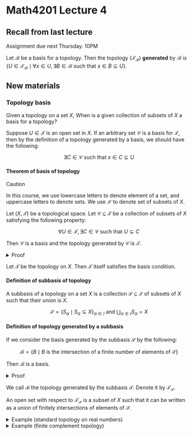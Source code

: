 # Math4201 Lecture 4

## Recall from last lecture

Assignment due next Thursday. 10PM

Let $\mathcal{B}$ be a basis for a topology. Then the topology ($\mathcal{T}_{\mathcal{B}}$) **generated** by $\mathcal{B}$ is $\{U\in \mathcal{T}_{\mathcal{B}} \mid \forall x\in U, \exists B\in \mathcal{B} \text{ such that } x\in B\subseteq U\}$.

## New materials

### Topology basis

Given a topology on a set $X$, When is a given collection of subsets of $X$ a basis for a topology?

Suppose $U\in\mathcal{T}$ is an open set in $X$. If an arbitrary set $\mathcal{C}$ is a basis for $\mathcal{T}$, then by the definition of a topology generated by a basis, we should have the following:

$$
\exists C\in \mathcal{C} \text{ such that } x\in C\subseteq U
$$

#### Theorem of basis of topology

> [!CAUTION]
>
> In this course, we use lowercase letters to denote element of a set, and uppercase letters to denote sets. We use $\mathcal{X}$ to denote set of subsets of $X$.

Let $(X,\mathcal{T})$ be a topological space. Let $\mathcal{C}\subseteq \mathcal{T}$ be a collection of subsets of $X$ satisfying the following property:

$$
\forall U\in \mathcal{T}, \exists C\in \mathcal{C} \text{ such that } U\subseteq C
$$

Then $\mathcal{C}$ is a basis and the topology generated by $\mathcal{C}$ is $\mathcal{T}$.

<details>
<summary>Proof</summary>

We want to show that $\mathcal{C}$ is a basis.

> Recall the definition of a basis:
>
> 1. $\forall x\in X$, there is $B\in \mathcal{B}$ such that $x\in B$
> 2. $\forall B_1,B_2\in \mathcal{B}$, $\forall x\in B_1\cap B_2$, there is $B_3\in \mathcal{B}$ such that $x\in B_3\subseteq B_1\cap B_2$

First, we want to show that $\mathcal{C}$ satisfies the first property.

Take $x\in X$. Since $X\in \mathcal{T}$, we can apply the given condition ($
\forall U\in \mathcal{T}, \exists C\in \mathcal{C} \text{ such that } U\subseteq C
$) to get $C\in \mathcal{C}$ such that $x\in C\subseteq X$.

Next, we want to show that $\mathcal{C}$ satisfies the second property.

Let $C_1,C_2\in \mathcal{C}$ and $x\in C_1\cap C_2$. Since $C_1,C_2\in \mathcal{T}$, by the definition of $\mathcal{T}$, we have $U=C_1\cap C_2\in \mathcal{T}$. 

We can apply the given condition to get $C_3\in \mathcal{C}$ such that $x\in C_3\subseteq U=C_1\cap C_2$.

---

Then we want to show that the topology generated by $\mathcal{C}$ is $\mathcal{T}$.

> Recall the definition of the topology generated by a basis:
>
> To prove this, we need to show that $\forall U\in \mathcal{T}\implies U\in \mathcal{T}_{\mathcal{C}}$ and $\forall U\in \mathcal{T}_{\mathcal{C}}\implies U\in \mathcal{T}$.
>
> Moreover, from last lecture, we have $U\in \mathcal{T}_{\mathcal{B}}\iff U=\bigcup_{\alpha \in I} B_\alpha$ for some $\{B_\alpha\}_{\alpha \in I}\subseteq \mathcal{B}$.

First, we want to show that $\forall U\in \mathcal{T}_{\mathcal{C}}\implies U\in \mathcal{T}$.

Let $U=\bigcup_{\alpha \in I} C_\alpha$ for some $\{C_\alpha\}_{\alpha \in I}\subseteq \mathcal{C}$. Then since $C_\alpha\in \mathcal{T}$, by the definition of $\mathcal{T}$, we have $U\in \mathcal{T}$.

Next, we want to show that $\forall U\in \mathcal{T}\implies U\in \mathcal{T}_{\mathcal{C}}$.

Let $U\in \mathcal{T}$. Then $\forall x\in U$ by the given condition, we have $C\in \mathcal{C}$ such that $x\in C\subseteq U$.

So, $U=\bigcup_{\alpha \in I} C_\alpha\in \mathcal{T}_{\mathcal{C}}$. (using the [same trick last time](https://notenextra.trance-0.com/Math4201/Math4201_L3#lemma))

</details>

Let $\mathcal{T}$ be the topology on $X$. Then $\mathcal{T}$ itself satisfies the basis condition.

#### Definition of subbasis of topology

A subbasis of a topology on a set $X$ is a collection $\mathcal{S}\subseteq \mathcal{T}$ of subsets of $X$ such that their union is $X$.

$$
\mathcal{S}=\{S_{\alpha}\mid S_\alpha\subseteq X\}_{\alpha \in I}\text{  and  }\bigcup_{\alpha \in I} S_\alpha=X
$$

#### Definition of topology generated by a subbasis

If we consider the basis generated by the subbasis $\mathcal{S}$ by the following:

$$
\mathcal{B}=\{B\mid B\text{ is the intersection of a finite number of elements of }\mathcal{S}\}
$$

Then $\mathcal{B}$ is a basis.

<details>
<summary>Proof</summary>

First, $\forall x\in X$, there is $S_\alpha\in \mathcal{S}$ such that $x\in S_\alpha$. In particular, $x\in \mathcal{B}$.

Second, let $B_1,B_2\in \mathcal{B}$. Since $B_1$ is the intersection of a finite number of elements of $\mathcal{S}$, we have $B_1=\bigcap_{i=1}^n S_{i_1}, B_2=\bigcap_{i=1}^n S_{i_2}$ for some $S_{i_1},S_{i_2}\in \mathcal{S}$.

So $B_1\cap B_2$ is the intersection of finitely many elements of $\mathcal{S}$.

So $B_1\cap B_2\in \mathcal{B}$.

</details>

We call $\mathcal{B}$ the topology generated by the subbasis $\mathcal{S}$. Denote it by $\mathcal{T}_{\mathcal{S}}$.

An open set with respect to $\mathcal{T}_{\mathcal{S}}$ is a subset of $X$ such that it can be written as a union of finitely intersections of elements of $\mathcal{S}$.

<details>

<summary>Example (standard topology on real numbers)</summary>

Let $X=\mathbb{R}$. Take $\mathcal{S}=\{(-\infty, a)|a\in \mathbb{R}\}\cup \{(a,+\infty)|a\in \mathbb{R}\}$.

We claim this is a subbasis of the standard topology on $\mathbb{R}$.

The basis $\mathcal{B}$ associated with $\mathcal{S}$ is the collection of all open intervals.

$$
\mathcal{B}=\{(a,b)=(-\infty, b)\cap (a,+\infty)\}
$$

So, $\mathcal{B}=\mathcal{B}_{st}$ (the standard basis).

This topology on $\mathbb{R}$ is the same as the standard topology on $\mathbb{R}$.

</details>

<details>
<summary>Example (finite complement topology)</summary>

Let $X$ be an arbitrary set. Let $\mathcal{S}$ defined as follows:

$$
\mathcal{S}=\{S\subseteq X\mid S=X\setminus \{x\} \text{ for some } x\in X\}
$$

Let $x,y\in X$ and $x\neq y$. Then $S_x=X\setminus \{x\}$ and $S_y=X\setminus \{y\}$ are two elements of $\mathcal{S}$. Since $x\neq y$, we have $S_x\cup S_y=X\setminus \{x\}\cup X\setminus \{y\}=X$. So $\mathcal{S}$ is a subbasis of $X$.

So, the basis associated with $\mathcal{S}$, $\mathcal{B}$, is the collection of subsets of $X$ with finite complement.

This is in fact a topology, which is the **finite complement topology** on $X$.

</details>
